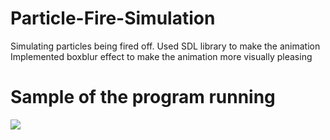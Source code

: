 # Particle-Fire-Simulation
Simulating particles being fired off. Used SDL library to make the animation
Implemented boxblur effect to make the animation more visually pleasing

# Sample of the program running
![](Sample.gif) 
